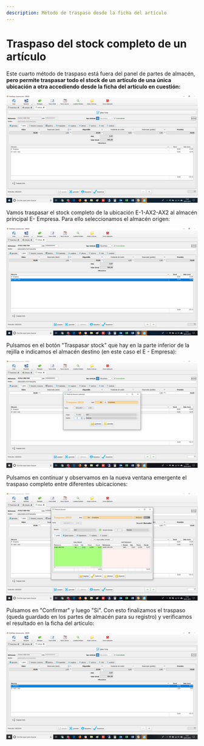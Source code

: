 ```yaml
---
description: Método de traspaso desde la ficha del artículo
---
```


# Traspaso del stock completo de un artículo

Este cuarto método de traspaso está fuera del panel de partes de almacén, **pero permite traspasar todo el stock de un artículo de una única ubicación a otra accediendo desde la ficha del artículo en cuestión:**

![Ficha de art&#xED;culo 45462-HR0-F00](../../.gitbook/assets/image%20%28110%29.png)

Vamos traspasar el stock completo de la ubicación E-1-AX2-AX2 al almacén principal E- Empresa. Para ello seleccionamos el almacén origen:

![](../../.gitbook/assets/image%20%2840%29.png)

Pulsamos en el botón "Traspasar stock" que hay en la parte inferior de la rejilla e indicamos el almacén destino \(en este caso el E - Empresa\):

![](../../.gitbook/assets/image%20%28108%29.png)

Pulsamos en continuar y observamos en la nueva ventana emergente el traspaso completo entre diferentes ubicaciones:

![](../../.gitbook/assets/image%20%28164%29.png)

Pulsamos en "Confirmar" y luego "Si". Con esto finalizamos el traspaso \(queda guardado en los partes de almacén para su registro\) y verificamos el resultado en la ficha del artículo:

![Las 10 unidades traspasadas se suman a las 20 en stock de la ubicaci&#xF3;n de destino](../../.gitbook/assets/image%20%2857%29.png)

